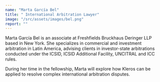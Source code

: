 ```yaml
---
name: "Marta García Bel"
title: " International Arbitration Lawyer"
image: "/src/assets/images/bel.png"
report: ""
---
```


Marta García Bel is an associate at Freshfields Bruckhaus Deringer LLP based in New York. She specializes in commercial and investment arbitration in Latin America, advising clients in investor-state arbitrations conducted under the ICSID, ICSID Additional Facility, UNCITRAL and ICC rules.

During her time in the fellowship, Marta will explore how Kleros can be applied to resolve complex international arbitration disputes.
